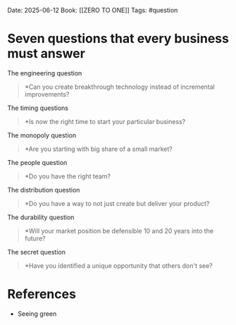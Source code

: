 Date: 2025-06-12
Book: [[ZERO TO ONE]]
Tags: #question 

# Seven questions that every business must answer

The engineering question
> *Can you create breakthrough technology instead of incremental improvements?

The timing questions
>*Is now the right time to start your particular business?

The monopoly question
>*Are you starting with big share of a small market?

The people question
>*Do you have the right team?

The distribution question
>*Do you have a way to not just create but deliver your product?

The durability question
>*Will your market position be defensible 10 and 20 years into the future?

The secret question
>*Have you identified a unique opportunity that others don't see?
# References 
- Seeing green 